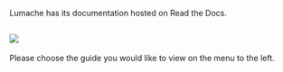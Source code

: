Lumache has its documentation hosted on Read the Docs.

![](http://i.imgur.com/5yZfZi5.jpg)
----------
Please choose the guide you would like to view on the menu to the left.
